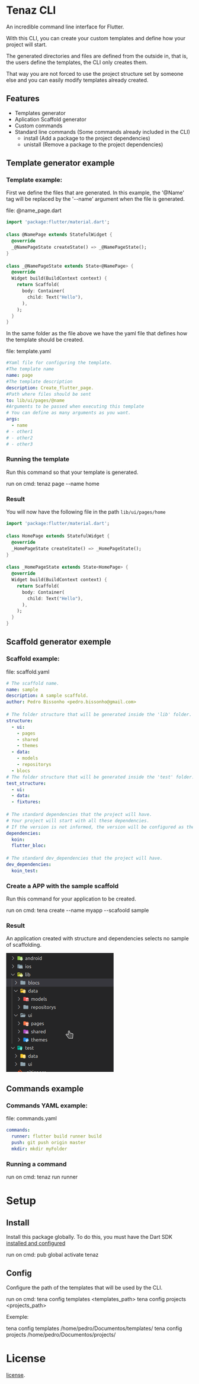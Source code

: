 # Tenaz CLI
 
An incredible command line interface for Flutter.

With this CLI, you can create your custom templates and define how your project will start.

The generated directories and files are defined from the outside in, that is, the users define the templates, the CLI only creates them.

That way you are not forced to use the project structure set by someone else and you can easily modify templates already created.

## Features
- Templates generator
- Aplication Scaffold generator
- Custom commands
- Standard line commands (Some commands already included in the CLI)
    - install (Add a package to the project dependencies)
    - unistall (Remove a package to the project dependencies)


## Template generator example

### Template example:

First we define the files that are generated.
In this example, the '@Name' tag will be replaced by the '--name' argument when the file is generated.

file: @name_page.dart
```dart
import 'package:flutter/material.dart';

class @NamePage extends StatefulWidget {
  @override
  _@NamePageState createState() => _@NamePageState();
}

class _@NamePageState extends State<@NamePage> {
  @override
  Widget build(BuildContext context) {
    return Scaffold(
      body: Container(
        child: Text("Hello"),
      ),
    );
  }
}
```
In the same folder as the file above we have the yaml file that defines how the template should be created.

file: template.yaml
```yaml
#Yaml file for configuring the template.
#The template name
name: page
#The template description
description: Create_flutter_page.
#Path where files should be sent
to: lib/ui/pages/@name
#Arguments to be passed when executing this template
# You can define as many arguments as you want.
args:
  - name
# - other1
# - other2
# - other3
```

### Running the template

Run this command so that your template is generated.

run on cmd:
tenaz page --name home

### Result 

You will now have the following file in the path `lib/ui/pages/home`

```dart
import 'package:flutter/material.dart';

class HomePage extends StatefulWidget {
  @override
  _HomePageState createState() => _HomePageState();
}

class _HomePageState extends State<HomePage> {
  @override
  Widget build(BuildContext context) {
    return Scaffold(
      body: Container(
        child: Text("Hello"),
      ),
    );
  }
}
```

## Scaffold generator exemple

### Scaffold example:

file: scaffold.yaml
```yaml
# The scaffold name.
name: sample
description: A sample scaffold.
author: Pedro Bissonho <pedro.bissonho@gmail.com>

# The folder structure that will be generated inside the 'lib' folder.
structure:
  - ui:
    - pages
    - shared 
    - themes
  - data:
    - models
    - repositorys
  - blocs
# The folder structure that will be generated inside the 'test' folder.
test_structure:
  - ui:
  - data:
  - fixtures:

# The standard dependencies that the project will have.
# Your project will start with all these dependencies.
# If the version is not informed, the version will be configured as the last version available in Dart Pub.
dependencies: 
  koin: 
  flutter_bloc: 

# The standard dev_dependencies that the project will have.
dev_dependencies:
  koin_test:  
```

### Create a APP with the sample scaffold

Run this command for your application to be created.

run on cmd:
tena create --name myapp --scafoold sample

### Result 

An application created with structure and dependencies selects no sample of scaffolding.

![alt text](scaffold.png)

## Commands example 

### Commands YAML example:

file: commands.yaml
```yaml
commands:
  runner: flutter build runner build
  push: git push origin master
  mkdir: mkdir myFolder
```

### Running a command

run on cmd:
tenaz run runner


# Setup

## Install

Install this package globally. To do this, you must have the Dart SDK [installed and configured](https://dart.dev/get-dart) 

run on cmd: 
pub global activate tenaz

## Config

Configure the path of the templates that will be used by the CLI.

run on cmd: 
tena config templates <templates_path>
tena config projects <projects_path>

Exemple: 

tena config templates /home/pedro/Documentos/templates/
tena config projects /home/pedro/Documentos/projects/

# License

[license](https://github.com/dart-lang/stagehand/blob/master/LICENSE).